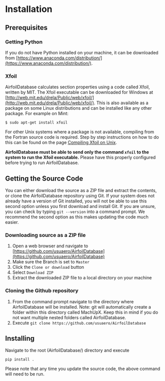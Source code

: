 # Installation

## Prerequisites

### Getting Python

If you do not have Python installed on your machine, it can be downloaded from [https://www.anaconda.com/distribution/](https://www.anaconda.com/distribution/).

### Xfoil

AirfoilDatabase calculates section properties using a code called Xfoil, written by MIT. The Xfoil executable can be downloaded for Windows at [http://web.mit.edu/drela/Public/web/xfoil/](http://web.mit.edu/drela/Public/web/xfoil/). This is also available as a package on some Linux distributions and can be installed like any other package. For example on Mint:

    $ sudo apt-get install xfoil

For other Unix systems where a package is not available, compiling from the Fortran source code is required. Step by step instructions on how to do this can be found on the page [Compiling Xfoil on Unix](xfoil_installation).

**AirfoilDatabase must be able to send only the command ```xfoil``` to the system to run the Xfoil executable.** Please have this properly configured before trying to run AirfoilDatabase.

## Getting the Source Code

You can either download the source as a ZIP file and extract the contents, or clone the AirfoilDatabase repository using Git. If your system does not already have a version of Git installed, you will not be able to use this second option unless you first download and install Git. If you are unsure, you can check by typing `git --version` into a command prompt. We recommend the second option as this makes updating the code much easier.

### Downloading source as a ZIP file

1. Open a web browser and navigate to [https://github.com/usuaero/AirfoilDatabase](https://github.com/usuaero/AirfoilDatabase)
2. Make sure the Branch is set to `Master`
3. Click the `Clone or download` button
4. Select `Download ZIP`
5. Extract the downloaded ZIP file to a local directory on your machine

### Cloning the Github repository

1. From the command prompt navigate to the directory where AirfoilDatabase will be installed. Note: git will automatically create a folder within this directory called MachUpX. Keep this in mind if you do not want multiple nested folders called AirfoilDatabase.
2. Execute `git clone https://github.com/usuaero/AirfoilDatabase`

## Installing

Navigate to the root (AirfoilDatabase/) directory and execute

`pip install .`

Please note that any time you update the source code, the above command will need to be run.